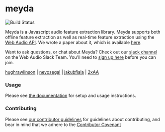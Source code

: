 # meyda

![Build Status][build-status-image]

Meyda is a Javascript audio feature extraction library. Meyda supports both offline feature extraction as well as real-time feature extraction using the [Web Audio API][web-audio-api]. We wrote a paper about it, which is available [here][meyda-paper].

Want to ask questions, or chat about Meyda? Check out our [slack channel] on the Web Audio Slack Team. You'll need to [sign up here][web-audio-slack-team-signup] before you can join.

[hughrawlinson][hugh-github] | [nevosegal][nevo-github] | [jakubfiala][jakub-github] | [2xAA][2xaa-github]

### Usage

Please see [the documentation][docs] for setup and usage instructions.

### Contributing

Please see [our contributor guidelines][contributing] for guidelines about contributing, and bear in mind that we adhere to the [Contributor Covenant][contributor-covenant]

[build-status-image]: https://img.shields.io/github/checks-status/meyda/meyda/master
[web-audio-api]: https://github.com/WebAudio/web-audio-api
[meyda-paper]: http://doc.gold.ac.uk/~mu202hr/publications/RawlinsonSegalFiala_WAC2015.pdf
[hugh-github]: https://github.com/hughrawlinson
[nevo-github]: https://github.com/nevosegal
[jakub-github]: https://github.com/jakubfiala
[2xaa-github]: https://github.com/2xaa
[contributing]: https://meyda.js.org/guides/contributing
[contributor-covenant]: https://github.com/meyda/meyda/wiki/Contributor-Covenant
[docs]: https://meyda.js.org/
[slack channel]: https://web-audio.slack.com/messages/C51A03LBS/
[web-audio-slack-team-signup]: https://web-audio-slackin.herokuapp.com/
